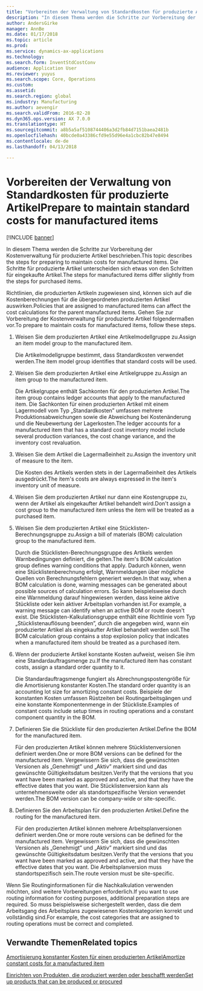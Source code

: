 ```yaml
---
title: "Vorbereiten der Verwaltung von Standardkosten für produzierte Artikel"
description: "In diesem Thema werden die Schritte zur Vorbereitung der Kostenverwaltung für produzierte Artikel beschrieben."
author: AndersGirke
manager: AnnBe
ms.date: 01/17/2018
ms.topic: article
ms.prod: 
ms.service: dynamics-ax-applications
ms.technology: 
ms.search.form: InventStdCostConv
audience: Application User
ms.reviewer: yuyus
ms.search.scope: Core, Operations
ms.custom: 
ms.assetid: 
ms.search.region: global
ms.industry: Manufacturing
ms.author: aevengir
ms.search.validFrom: 2016-02-28
ms.dyn365.ops.version: AX 7.0.0
ms.translationtype: HT
ms.sourcegitcommit: a8b5a5af5108744406a3d2fb84d7151baea2481b
ms.openlocfilehash: 40bcde0a43386cfd9e55d96e4a1cbc82b47e8494
ms.contentlocale: de-de
ms.lasthandoff: 04/13/2018

---
```



# <a name="prepare-to-maintain-standard-costs-for-manufactured-items"></a><span data-ttu-id="75197-103">Vorbereiten der Verwaltung von Standardkosten für produzierte Artikel</span><span class="sxs-lookup"><span data-stu-id="75197-103">Prepare to maintain standard costs for manufactured items</span></span>

[!INCLUDE [banner](../includes/banner.md)]

<span data-ttu-id="75197-104">In diesem Thema werden die Schritte zur Vorbereitung der Kostenverwaltung für produzierte Artikel beschrieben.</span><span class="sxs-lookup"><span data-stu-id="75197-104">This topic describes the steps for preparing to maintain costs for manufactured items.</span></span> <span data-ttu-id="75197-105">Die Schritte für produzierte Artikel unterscheiden sich etwas von den Schritten für eingekaufte Artikel.</span><span class="sxs-lookup"><span data-stu-id="75197-105">The steps for manufactured items differ slightly from the steps for purchased items.</span></span>

<span data-ttu-id="75197-106">Richtlinien, die produzierten Artikeln zugewiesen sind, können sich auf die Kostenberechnungen für die übergeordneten produzierten Artikel auswirken.</span><span class="sxs-lookup"><span data-stu-id="75197-106">Policies that are assigned to manufactured items can affect the cost calculations for the parent manufactured items.</span></span> <span data-ttu-id="75197-107">Gehen Sie zur Vorbereitung der Kostenverwaltung für produzierte Artikel folgendermaßen vor.</span><span class="sxs-lookup"><span data-stu-id="75197-107">To prepare to maintain costs for manufactured items, follow these steps.</span></span>

1. <span data-ttu-id="75197-108">Weisen Sie dem produzierten Artikel eine Artikelmodellgruppe zu.</span><span class="sxs-lookup"><span data-stu-id="75197-108">Assign an item model group to the manufactured item.</span></span> 

   <span data-ttu-id="75197-109">Die Artikelmodellgruppe bestimmt, dass Standardkosten verwendet werden.</span><span class="sxs-lookup"><span data-stu-id="75197-109">The item model group identifies that standard costs will be used.</span></span>

2. <span data-ttu-id="75197-110">Weisen Sie dem produzierten Artikel eine Artikelgruppe zu.</span><span class="sxs-lookup"><span data-stu-id="75197-110">Assign an item group to the manufactured item.</span></span> 

   <span data-ttu-id="75197-111">Die Artikelgruppe enthält Sachkonten für den produzierten Artikel.</span><span class="sxs-lookup"><span data-stu-id="75197-111">The item group contains ledger accounts that apply to the manufactured item.</span></span> <span data-ttu-id="75197-112">Die Sachkonten für einen produzierten Artikel mit einem Lagermodell vom Typ „Standardkosten” umfassen mehrere Produktionsabweichungen sowie die Abweichung bei Kostenänderung und die Neubewertung der Lagerkosten.</span><span class="sxs-lookup"><span data-stu-id="75197-112">The ledger accounts for a manufactured item that has a standard cost inventory model include several production variances, the cost change variance, and the inventory cost revaluation.</span></span>

3. <span data-ttu-id="75197-113">Weisen Sie dem Artikel die Lagermaßeinheit zu.</span><span class="sxs-lookup"><span data-stu-id="75197-113">Assign the inventory unit of measure to the item.</span></span> 

   <span data-ttu-id="75197-114">Die Kosten des Artikels werden stets in der Lagermaßeinheit des Artikels ausgedrückt.</span><span class="sxs-lookup"><span data-stu-id="75197-114">The item's costs are always expressed in the item's inventory unit of measure.</span></span>

4. <span data-ttu-id="75197-115">Weisen Sie dem produzierten Artikel nur dann eine Kostengruppe zu, wenn der Artikel als eingekaufter Artikel behandelt wird.</span><span class="sxs-lookup"><span data-stu-id="75197-115">Don't assign a cost group to the manufactured item unless the item will be treated as a purchased item.</span></span>

5. <span data-ttu-id="75197-116">Weisen Sie dem produzierten Artikel eine Stücklisten-Berechnungsgruppe zu.</span><span class="sxs-lookup"><span data-stu-id="75197-116">Assign a bill of materials (BOM) calculation group to the manufactured item.</span></span> 

   <span data-ttu-id="75197-117">Durch die Stücklisten-Berechnungsgruppe des Artikels werden Warnbedingungen definiert, die gelten.</span><span class="sxs-lookup"><span data-stu-id="75197-117">The item's BOM calculation group defines warning conditions that apply.</span></span> <span data-ttu-id="75197-118">Dadurch können, wenn eine Stücklistenberechnung erfolgt, Warnmeldungen über mögliche Quellen von Berechnungsfehlern generiert werden.</span><span class="sxs-lookup"><span data-stu-id="75197-118">In that way, when a BOM calculation is done, warning messages can be generated about possible sources of calculation errors.</span></span> <span data-ttu-id="75197-119">So kann beispielsweise durch eine Warnmeldung darauf hingewiesen werden, dass keine aktive Stückliste oder kein aktiver Arbeitsplan vorhanden ist.</span><span class="sxs-lookup"><span data-stu-id="75197-119">For example, a warning message can identify when an active BOM or route doesn't exist.</span></span> <span data-ttu-id="75197-120">Die Stücklisten-Kalkulationsgruppe enthält eine Richtlinie vom Typ „Stücklistenauflösung beenden”, durch die angegeben wird, wann ein produzierter Artikel als eingekaufter Artikel behandelt werden soll.</span><span class="sxs-lookup"><span data-stu-id="75197-120">The BOM calculation group contains a stop explosion policy that indicates when a manufactured item should be treated as a purchased item.</span></span>

6. <span data-ttu-id="75197-121">Wenn der produzierte Artikel konstante Kosten aufweist, weisen Sie ihm eine Standardauftragsmenge zu.</span><span class="sxs-lookup"><span data-stu-id="75197-121">If the manufactured item has constant costs, assign a standard order quantity to it.</span></span> 

   <span data-ttu-id="75197-122">Die Standardauftragsmenge fungiert als Abrechnungspostengröße für die Amortisierung konstanter Kosten.</span><span class="sxs-lookup"><span data-stu-id="75197-122">The standard order quantity is an accounting lot size for amortizing constant costs.</span></span> <span data-ttu-id="75197-123">Beispiele der konstanten Kosten umfassen Rüstzeiten bei Routingarbeitsgängen und eine konstante Komponentenmenge in der Stückliste.</span><span class="sxs-lookup"><span data-stu-id="75197-123">Examples of constant costs include setup times in routing operations and a constant component quantity in the BOM.</span></span>

7. <span data-ttu-id="75197-124">Definieren Sie die Stückliste für den produzierten Artikel.</span><span class="sxs-lookup"><span data-stu-id="75197-124">Define the BOM for the manufactured item.</span></span> 

   <span data-ttu-id="75197-125">Für den produzierten Artikel können mehrere Stücklistenversionen definiert werden.</span><span class="sxs-lookup"><span data-stu-id="75197-125">One or more BOM versions can be defined for the manufactured item.</span></span> <span data-ttu-id="75197-126">Vergewissern Sie sich, dass die gewünschten Versionen als „Genehmigt” und „Aktiv” markiert sind und das gewünschte Gültigkeitsdatum besitzen.</span><span class="sxs-lookup"><span data-stu-id="75197-126">Verify that the versions that you want have been marked as approved and active, and that they have the effective dates that you want.</span></span> <span data-ttu-id="75197-127">Die Stücklistenversion kann als unternehmensweite oder als standortspezifische Version verwendet werden.</span><span class="sxs-lookup"><span data-stu-id="75197-127">The BOM version can be company-wide or site-specific.</span></span>

8. <span data-ttu-id="75197-128">Definieren Sie den Arbeitsplan für den produzierten Artikel.</span><span class="sxs-lookup"><span data-stu-id="75197-128">Define the routing for the manufactured item.</span></span> 

   <span data-ttu-id="75197-129">Für den produzierten Artikel können mehrere Arbeitsplanversionen definiert werden.</span><span class="sxs-lookup"><span data-stu-id="75197-129">One or more route versions can be defined for the manufactured item.</span></span> <span data-ttu-id="75197-130">Vergewissern Sie sich, dass die gewünschten Versionen als „Genehmigt” und „Aktiv” markiert sind und das gewünschte Gültigkeitsdatum besitzen.</span><span class="sxs-lookup"><span data-stu-id="75197-130">Verify that the versions that you want have been marked as approved and active, and that they have the effective dates that you want.</span></span> <span data-ttu-id="75197-131">Die Arbeitsplanversion muss standortspezifisch sein.</span><span class="sxs-lookup"><span data-stu-id="75197-131">The route version must be site-specific.</span></span>

<span data-ttu-id="75197-132">Wenn Sie Routinginformationen für die Nachkalkulation verwenden möchten, sind weitere Vorbereitungen erforderlich.</span><span class="sxs-lookup"><span data-stu-id="75197-132">If you want to use routing information for costing purposes, additional preparation steps are required.</span></span> <span data-ttu-id="75197-133">So muss beispielsweise sichergestellt werden, dass die dem Arbeitsgang des Arbeitsplans zugewiesenen Kostenkategorien korrekt und vollständig sind.</span><span class="sxs-lookup"><span data-stu-id="75197-133">For example, the cost categories that are assigned to routing operations must be correct and completed.</span></span>

<a name="related-topics"></a><span data-ttu-id="75197-134">Verwandte Themen</span><span class="sxs-lookup"><span data-stu-id="75197-134">Related topics</span></span>
--------

[<span data-ttu-id="75197-135">Amortisierung konstanter Kosten für einen produzierten Artikel</span><span class="sxs-lookup"><span data-stu-id="75197-135">Amortize constant costs for a manufactured item</span></span>](amortize-constant-costs-manufactured-item.md)

[<span data-ttu-id="75197-136">Einrichten von Produkten, die produziert werden oder beschafft werden</span><span class="sxs-lookup"><span data-stu-id="75197-136">Set up products that can be produced or procured</span></span>](manufactured-items-treated-as-purchased-items.md)


